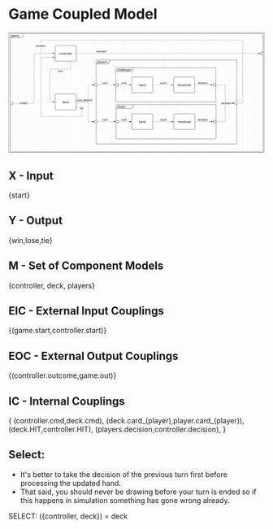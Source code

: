 # Game Coupled Model
![game](game.png)
## X - Input
{start}
## Y - Output
{win,lose,tie}

## M - Set of Component Models
{controller, deck, players}

## EIC - External Input Couplings
{(game.start,controller.start)}

## EOC - External Output Couplings
{(controller.outcome,game.out)}

## IC - Internal Couplings
{
 (controller.cmd,deck.cmd),
 (deck.card_(player),player.card_(player)),
 (deck.HIT,controller.HIT),
 (players.decision,controller.decision),
}

## Select:
- It's better to take the decision of the previous turn first before processing the updated hand.
- That said, you should never be drawing before your turn is ended so if this happens in simulation something has gone wrong already.

SELECT: ({controller, deck}) = deck
